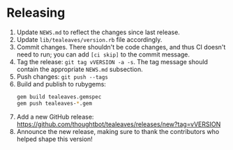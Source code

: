 # Releasing

1. Update `NEWS.md` to reflect the changes since last release.
2. Update `lib/tealeaves/version.rb` file accordingly.
3. Commit changes. There shouldn't be code changes, and thus CI doesn't need to
   run; you can add `[ci skip]` to the commit message.
4. Tag the release: `git tag vVERSION -a -s`. The tag message should contain the
   appropriate `NEWS.md` subsection.
5. Push changes: `git push --tags`
6. Build and publish to rubygems:
   ```sh
   gem build tealeaves.gemspec
   gem push tealeaves-*.gem
   ```
7. Add a new GitHub release:
   https://github.com/thoughtbot/tealeaves/releases/new?tag=vVERSION
8. Announce the new release, making sure to thank the contributors who helped
   shape this version!
